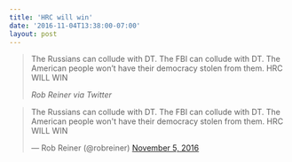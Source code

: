 ```yaml
---
title: 'HRC will win'
date: '2016-11-04T13:38:00-07:00'
layout: post
---
```


> The Russians can collude with DT. The FBI can collude with DT. The American people won’t have their democracy stolen from them. HRC WILL WIN
>
> <cite>Rob Reiner via Twitter</cite>

<blockquote class="twitter-tweet"><p lang="en" dir="ltr">The Russians can collude with DT. The FBI can collude with DT. The American people won&#39;t have their democracy stolen from them. HRC WILL WIN</p>&mdash; Rob Reiner (@robreiner) <a href="https://twitter.com/robreiner/status/794716910365642756?ref_src=twsrc%5Etfw">November 5, 2016</a></blockquote> <script async src="https://platform.twitter.com/widgets.js" charset="utf-8"></script>

